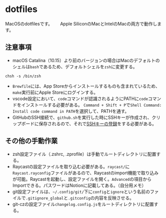 # dotfiles

MacOSのdotfilesです。　　
Apple SiliconのMacとIntelのMacの両方で動作します。

## 注意事項

- macOS Catalina（10.15）より前のバージョンの場合はMacのデフォルトのシェルは`bash`であるため、デフォルトシェルを`zsh`に変更する。

```
chsh -s /bin/zsh
```

- `Brewfile`には、App Storeからインストールするものも含まれているため、`make`実行前にApple Storeにログインする。
- vscode設定において、`code`コマンドが認識されるようにPATHに`code`コマンドをインストールする必要がある。
`Command + Shift + P`で`Shell Command: Install code command in PATH`を選択して、PATHを通す。
- GitHubのSSH接続で、`github.sh`を実行した時にSSHキーが作成され、クリップボードに保存されるので、それで[SSHキーの登録](https://github.com/settings/ssh/new)をする必要がある。

## その他の手動作業

- zsh設定ファイル（.zshrc, .zprofile）は手動でルートディレクトリに配置する。
- Raycastの設定ファイルを取り込む必要がある。`raycast/`に`Raycast.rayconfig`ファイルがあるので、Raycastのimport機能で取り込みが可能。Raycastを起動し、設定ファイルを開く。`Advanced`の項目からImportできる。パスワードはNotionに記載してある。（自分用メモ）
- git設定ファイルは、`~/.config/git/`下に`config`と`ignore`という名前のファイルで`.gitignore_global`と`.gitconfig`の内容を反映させる。
- git-czの設定ファイル`changelog.config.js`をルートディレクトリに配置する。
